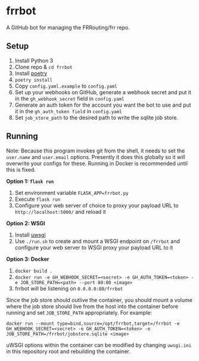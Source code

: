 frrbot
======

A GitHub bot for managing the FRRouting/frr repo.

Setup
-----
1. Install Python 3
2. Clone repo & `cd frrbot`
3. Install [poetry](https://python-poetry.org/docs/#osx-linux-bashonwindows-install-instructions)
4. `poetry install`
5. Copy `config.yaml.example` to `config.yaml`
6. Set up your webhooks on GitHub, generate a webhook secret and put it in the
   `gh_webhook_secret` field in `config.yaml`
7. Generate an auth token for the account you want the bot to use and put it in
   the `gh_auth_token field` in `config.yaml`
8. Set `job_store_path` to the desired path to write the sqlite job store.

Running
-------

Note:
Because this program invokes git from the shell, it needs to set the
`user.name` and `user.email` options. Presently it does this globally so it
will overwrite your configs for these. Running in Docker is recommended until
this is fixed.

**Option 1: `flask run`**

1. Set environment variable `FLASK_APP=frrbot.py`
2. Execute `flask run`
3. Configure your web server of choice to proxy your payload URL to
   `http://localhost:5000/` and reload it

**Option 2: WSGI**

1. Install [uwsgi](https://uwsgi-docs.readthedocs.io/en/latest/)
2. Use `./run.sh` to create and mount a WSGI endpoint on `/frrbot` and configure
   your web server to WSGI proxy your payload URL to it

**Option 3: Docker**

1. `docker build .`
2. `docker run -e GH_WEBHOOK_SECRET=<secret> -e GH_AUTH_TOKEN=<token> -e JOB_STORE_PATH=<path> --port 80:80 <image>`
3. frrbot will be listening on `0.0.0.0:80/frrbot`

Since the job store should outlive the container, you should mount a volume
where the job store should live from the host into the container before running
and set `JOB_STORE_PATH` appropriately. For example:

```
docker run --mount type=bind,source=/opt/frrbot,target=/frrbot -e GH_WEBHOOK_SECRET=<secret> -e GH_AUTH_TOKEN=<token> -e JOB_STORE_PATH=/frrbot/jobstore.sqlite <image>
```

uWSGI options within the container can be modified by changing `uwsgi.ini` in
this repository root and rebuilding the container.
